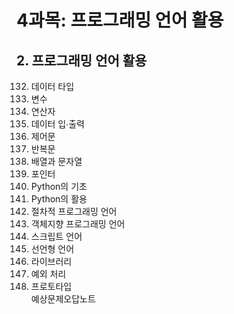 # 4과목: 프로그래밍 언어 활용

## 2. 프로그래밍 언어 활용

132. 데이터 타입
133. 변수
134. 연산자
135. 데이터 입∙출력
136. 제어문
137. 반복문
138. 배열과 문자열
139. 포인터
140. Python의 기초
141. Python의 활용
142. 절차적 프로그래밍 언어
143. 객체지향 프로그래밍 언어
144. 스크립트 언어
145. 선언형 언어
146. 라이브러리
147. 예외 처리
148. 프로토타입   
예상문제오답노트

